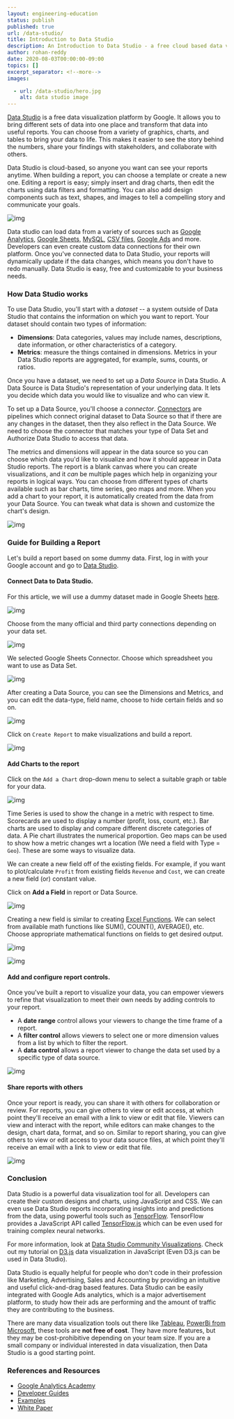 ```yaml
---
layout: engineering-education
status: publish
published: true
url: /data-studio/
title: Introduction to Data Studio
description: An Introduction to Data Studio - a free cloud based data visualization tool platform by Google to transform data sets to life.
author: rohan-reddy
date: 2020-08-03T00:00:00-09:00
topics: []
excerpt_separator: <!--more-->
images:

  - url: /data-studio/hero.jpg
    alt: data studio image
---
```

[Data Studio](https://datastudio.google.com/) is a free data visualization platform by Google. It allows you to bring different sets of data into one place and transform that data into useful reports. You can choose from a variety of graphics, charts, and tables to bring your data to life. This makes it easier to see the story behind the numbers, share your findings with stakeholders, and collaborate with others.

<!--more-->
Data Studio is cloud-based, so anyone you want can see your reports anytime. When building a report, you can choose a template or create a new one. Editing a report is easy; simply insert and drag charts, then edit the charts using data filters and formatting. You can also add design components such as text, shapes, and images to tell a compelling story and communicate your goals.

![img](/data-studio/overview.png)

Data studio can load data from a variety of sources such as [Google Analytics](https://analytics.google.com/analytics/web/), [Google Sheets](https://sheets.google.com), [MySQL](https://www.mysql.com/), [CSV files](https://en.wikipedia.org/wiki/Comma-separated_values), [Google Ads](https://en.wikipedia.org/wiki/Google_Ads) and more. Developers can even create custom data connections for their own platform. Once you've connected data to Data Studio, your reports will dynamically update if the data changes, which means you don't have to redo manually. Data Studio is easy, free and customizable to your business needs.

### How Data Studio works
To use Data Studio, you'll start with a *dataset* -- a system outside of Data Studio that contains the information on which you want to report. Your dataset should contain two types of information:
* **Dimensions**: Data categories, values may include names, descriptions, date information, or other characteristics of a category.
* **Metrics**: measure the things contained in dimensions. Metrics in your Data Studio reports are aggregated, for example,  sums, counts, or ratios.

Once you have a dataset, we need to set up a *Data Source* in Data Studio. A Data Source is Data Studio's representation of your underlying data. It lets you decide which data you would like to visualize and who can view it.

To set up a Data Source, you'll choose a *connector*. [Connectors](https://datastudio.google.com/u/0/datasources/create) are pipelines which connect original dataset to Data Source so that if there are any changes in the dataset, then they also reflect in the Data Source. We need to choose the connector that matches your type of Data Set and Authorize Data Studio to access that data.

The metrics and dimensions will appear in the data source so you can choose which data you'd like to visualize and how it should appear in Data Studio reports. The report is a blank canvas where you can create visualizations, and it *can* be multiple pages which help in organizing your reports in logical ways. You can choose from different types of charts available such as bar charts, time series, geo maps and more. When you add a chart to your report, it is automatically created from the data from your Data Source. You can tweak what data is shown and customize the chart's design.

![img](/data-studio/flow.png)

### Guide for Building a Report
Let's build a report based on some dummy data. First, log in with your Google account and go to [Data Studio](https://datastudio.google.com).
#### Connect Data to Data Studio.
For this article, we will use a dummy dataset made in Google Sheets [here](https://docs.google.com/spreadsheets/d/1sEC7zGBUG6X4TKc1pWuNyF7uufjQP5cBLQ0k5sLkags/edit?usp=sharing).

![img](/data-studio/create.png)

Choose from the many official and third party connections depending on your data set.

![img](/data-studio/connection.png)

We selected Google Sheets Connector. Choose which spreadsheet you want to use as Data Set.

![img](/data-studio/sheets.png)

After creating a Data Source, you can see the Dimensions and Metrics, and you can edit the data-type, field name, choose to hide certain fields and so on.

![img](/data-studio/source.png)

Click on `Create Report` to make visualizations and build a report.

![img](/data-studio/sure.png)

#### Add Charts to the report

Click on the `Add a Chart` drop-down menu to select a suitable graph or table for your data.

![img](/data-studio/dropdown.png)

Time Series is used to show the change in a metric with respect to time. Scorecards are used to display a number (profit, loss, count, etc.). Bar charts are used to display and compare different discrete categories of data. A Pie chart illustrates the numerical proportion. Geo maps can be used to show how a metric changes wrt a location (We need a field with Type = `Geo`). These are some ways to visualize data.

We can create a new field off of the existing fields. For example, if you want to plot/calculate `Profit` from existing fields `Revenue` and `Cost`, we can create a new field (or) constant value.

Click on **Add a Field** in report or Data Source.

![img](/data-studio/addField.png)

Creating a new field is similar to creating [Excel Functions](https://www.excelfunctions.net/excel-math-functions.html). We can select from available math functions like SUM(), COUNT(), AVERAGE(), etc. Choose appropriate mathematical functions on fields to get desired output.

![img](/data-studio/inloss.png)

![img](/data-studio/totloss.png)


#### Add and configure report controls.
Once you've built a report to visualize your data, you can empower viewers to refine that visualization to meet their own needs by adding controls to your report.
* A **date range** control allows your viewers to change the time frame of a report.
* A **filter control** allows viewers to select one or more dimension values from a list by which to filter the report.
* A **data control** allows a report viewer to change the data set used by a specific type of data source.

![img](/data-studio/datecontrol.png)

#### Share reports with others
Once your report is ready, you can share it with others for collaboration or review. For reports, you can give others to view or edit access, at which point they'll receive an email with a link to view or edit that file. Viewers can view and interact with the report, while editors can make changes to the design, chart data, format, and so on. Similar to report sharing, you can give others to view or edit access to your data source files, at which point they'll receive an email with a link to view or edit that file.

![img](/data-studio/sharing.png)

### Conclusion
Data Studio is a powerful data visualization tool for all. Developers can create their custom designs and charts, using JavaScript and CSS. We can even use Data Studio reports incorporating insights into and predictions from the data, using powerful tools such as [TensorFlow](https://www.tensorflow.org/). TensorFlow provides a JavaScript API called [TensorFlow.js](https://www.tensorflow.org/js) which can be even used for training complex neural networks.

For more information, look at [Data Studio Community Visualizations](https://developers.google.com/datastudio/visualization/get-started). Check out my tutorial on [D3.js](https://www.section.io/engineering-education/data-visualization-with-d3js/) data visualization in JavaScript (Even D3.js can be used in Data Studio).

Data Studio is equally helpful for people who don't code in their profession like Marketing, Advertising, Sales and Accounting by providing an intuitive and useful click-and-drag based features. Data Studio can be easily integrated with Google Ads analytics, which is a major advertisement platform, to study how their ads are performing and the amount of traffic they are contributing to the business.

There are many data visualization tools out there like [Tableau](https://www.tableau.com/), [PowerBi from Microsoft](https://powerbi.microsoft.com/en-us/), these tools are **not free of cost**. They have more features, but they may be cost-prohibitive depending on your team size. If you are a small company or individual interested in data visualization, then Data Studio is a good starting point.

### References and Resources
* [Google Analytics Academy](https://analytics.google.com/analytics/academy/course/1)
* [Developer Guides](https://developers.google.com/datastudio)
* [Examples](https://datastudio.google.com/gallery)
* [White Paper](https://services.google.com/fh/files/misc/data_studio_product_overview.pdf)
